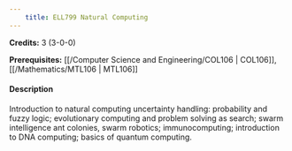 ```yaml
---
    title: ELL799 Natural Computing
---
```

**Credits:** 3 (3-0-0)



**Prerequisites:** [[/Computer Science and Engineering/COL106 | COL106]], [[/Mathematics/MTL106 | MTL106]]

#### Description 
Introduction to natural computing uncertainty handling: probability and fuzzy logic; evolutionary computing and problem solving as search; swarm intelligence ant colonies, swarm robotics; immunocomputing; introduction to DNA computing; basics of quantum computing.